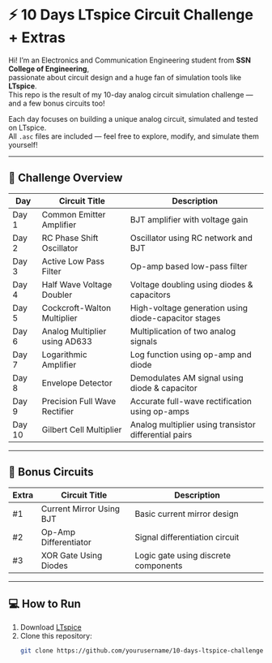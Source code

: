 # ⚡ 10 Days LTspice Circuit Challenge + Extras

Hi! I’m an Electronics and Communication Engineering student from **SSN College of Engineering**,  
passionate about circuit design and a huge fan of simulation tools like **LTspice**.  
This repo is the result of my 10-day analog circuit simulation challenge — and a few bonus circuits too!

Each day focuses on building a unique analog circuit, simulated and tested on LTspice.  
All `.asc` files are included — feel free to explore, modify, and simulate them yourself!

---

## 📘 Challenge Overview

| Day  | Circuit Title                              | Description                                  |
|------|--------------------------------------------|----------------------------------------------|
| Day 1 | Common Emitter Amplifier                  | BJT amplifier with voltage gain              |
| Day 2 | RC Phase Shift Oscillator                 | Oscillator using RC network and BJT          |
| Day 3 | Active Low Pass Filter                    | Op-amp based low-pass filter                 |
| Day 4 | Half Wave Voltage Doubler                 | Voltage doubling using diodes & capacitors   |
| Day 5 | Cockcroft-Walton Multiplier               | High-voltage generation using diode-capacitor stages |
| Day 6 | Analog Multiplier using AD633             | Multiplication of two analog signals         |
| Day 7 | Logarithmic Amplifier                     | Log function using op-amp and diode          |
| Day 8 | Envelope Detector                         | Demodulates AM signal using diode & capacitor|
| Day 9 | Precision Full Wave Rectifier             | Accurate full-wave rectification using op-amps|
| Day 10| Gilbert Cell Multiplier                   | Analog multiplier using transistor differential pairs |

---

## 🧩 Bonus Circuits

| Extra | Circuit Title                              | Description                          |
|-------|---------------------------------------------|--------------------------------------|
| #1    | Current Mirror Using BJT                    | Basic current mirror design          |
| #2    | Op-Amp Differentiator                       | Signal differentiation circuit       |
| #3    | XOR Gate Using Diodes                       | Logic gate using discrete components |

---

## 💻 How to Run

1. Download [LTspice](https://www.analog.com/en/design-center/design-tools-and-calculators/ltspice-simulator.html)
2. Clone this repository:
   ```bash
   git clone https://github.com/yourusername/10-days-ltspice-challenge.git
   
